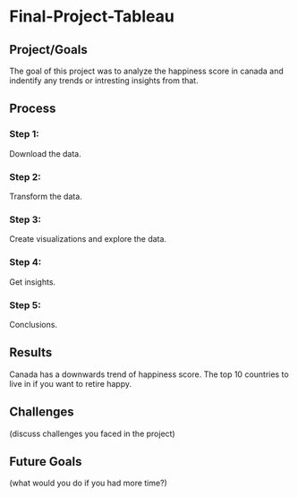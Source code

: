 # Final-Project-Tableau

## Project/Goals
The goal of this project was to analyze the happiness score in canada and indentify any trends or intresting insights from that.

## Process
### Step 1:
Download the data.
### Step 2:
Transform the data.
### Step 3:
Create visualizations and explore the data.
### Step 4: 
Get insights.
### Step 5:
Conclusions.

## Results
Canada has a downwards trend of happiness score.
The top 10 countries to live in if you want to retire happy.

## Challenges 
(discuss challenges you faced in the project)

## Future Goals
(what would you do if you had more time?)

